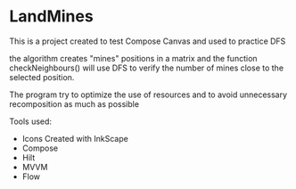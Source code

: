 # LandMines

This is a project created to test Compose Canvas and used to practice DFS

the algorithm creates "mines" positions in a matrix and the function checkNeighbours() will use DFS to verify the number of mines close to the selected position.

The program try to optimize the use of resources and to avoid unnecessary recomposition as much as possible

Tools used:

- Icons Created with InkScape
- Compose
- Hilt
- MVVM
- Flow
